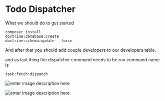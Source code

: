 # Todo Dispatcher

What we should do to get started

    composer install
    doctrine:database:create
    doctrine:schema:update --force

And after that you should add couple developers to our developers table.

and as last thing the dispatcher command needs to be run
command name is

    task:fetch:dispatch


![enter image description here](https://i.ibb.co/J5Jmgf8/Screen-Shot-2023-08-07-at-00-18-26.png)

![enter image description here](https://i.ibb.co/x1STtBh/Screen-Shot-2023-08-07-at-00-19-04.png)